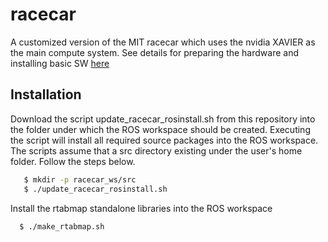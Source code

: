 # racecar
A customized version of the MIT racecar which uses the nvidia XAVIER as the main compute system. See details for preparing the hardware and installing basic SW [here](https://github.com/taunusflieger/XAVIERslash)

## Installation

Download the script update_racecar_rosinstall.sh from this repository into the folder under which the ROS workspace should be created. Executing the script will install all required source packages into the ROS workspace. The scripts assume that a src directory existing under the user's home folder. Follow the steps below.

 ```bash
    $ mkdir -p racecar_ws/src
    $ ./update_racecar_rosinstall.sh
 ```
 Install the rtabmap standalone libraries into the ROS workspace

  ```bash
    $ ./make_rtabmap.sh
 ```


